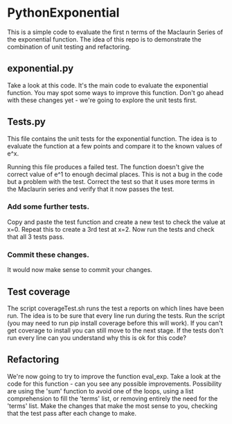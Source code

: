 # PythonExponential
This is a simple code to evaluate the first n terms of the Maclaurin
Series of the exponential function. The idea of this repo is to
demonstrate the combination of unit testing and refactoring.

## exponential.py
Take a look at this code. It's the main code to evaluate the exponential function. You may
spot some ways to improve this function. Don't go ahead with these
changes yet - we're going to explore the unit tests first.

## Tests.py
This file contains the unit tests for the exponential function. The
idea is to evaluate the function at a few points and compare it to the
known values of e^x.

Running this file produces a failed test. The function doesn't give
the correct value of e^1 to enough decimal places. This is not a bug
in the code but a problem with the test. Correct the test so that it
uses more terms in the Maclaurin series and verify that it now passes
the test.

### Add some further tests.
Copy and paste the test function and create a new test to check the
value at x=0. Repeat this to create a 3rd test at x=2. Now run the
tests and check that all 3 tests pass.

### Commit these changes.
It would now make sense to commit your changes.

## Test coverage
The script coverageTest.sh runs the test a reports on which lines have
been run. The idea is to be sure that every line run during the
tests. Run the script (you may need to run pip install coverage before
this will work). If you can't get coverage to install you can still
move to the next stage. If the tests don't run every line can you
understand why this is ok for this code?

## Refactoring
We're now going to try to improve the function eval_exp. Take a look
at the code for this function - can you see any possible
improvements. Possibility are using the 'sum' function to avoid one of
the loops, using a list comprehension to fill the 'terms' list, or
removing entirely the need for the 'terms' list. Make the changes that
make the most sense to you, checking that the test pass after each
change to make.
